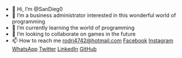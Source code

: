 - 👋 Hi, I’m @SanDieg0
- 👀 I’m a business administrator interested in this wonderful world of programming
- 🌱 I’m currently learning the world of programming
- 💞️ I’m looking to collaborate on games in the future
- 📫 How to reach me rodri4742@hotmail.com <a href="www.facebook.com/profile.php?id=100003542320731">Facebook</a> <a href="https://www.instagram.com/diego.rodriguez47/">Instagram</a> <a href="https://wa.me/+573172488254">WhatsApp</a> <a href="https://twitter.com/Dieego4742">Twitter</a> <a href="">LinkedIn</a> <a href="https://github.com/SanDieg0">GitHub</a>

<!---
SanDieg0/SanDieg0 is a ✨ special ✨ repository because its `README.md` (this file) appears on your GitHub profile.
You can click the Preview link to take a look at your changes.
--->
